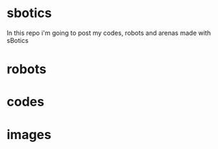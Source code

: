 # sbotics
In this repo i'm going to post my codes, robots and arenas made with sBotics


# robots

# codes

# images
